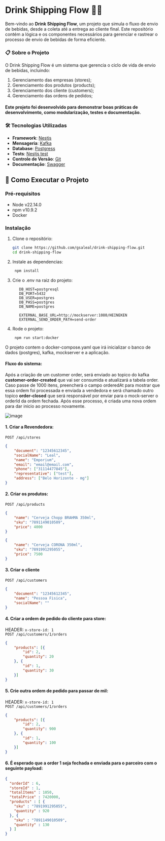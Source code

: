 # Drink Shipping Flow 🚚🍹

Bem-vindo ao **Drink Shipping Flow**, um projeto que simula o fluxo de envio de bebidas, desde a coleta até a entrega ao cliente final. Este repositório contém a lógica e os componentes necessários para gerenciar e rastrear o processo de envio de bebidas de forma eficiente.

### 📋 Sobre o Projeto
O Drink Shipping Flow é um sistema que gerencia o ciclo de vida de envio de bebidas, incluindo:
1. Gerenciamento das empresas (stores);
2. Gerenciamento dos produtos (products);
3. Gerenciamento dos cliente (customers);
4. Gerenciamento das ordens de pedidos;

#### Este projeto foi desenvolvido para demonstrar boas práticas de desenvolvimento, como modularização, testes e documentação.


### 🛠️ Tecnologias Utilizadas

- **Framework**: [Nestjs](https://docs.nestjs.com/)
- **Mensageria**: [Kafka](https://kafka.apache.org/)
- **Database**: [Postgress](https://www.postgresql.org/)
- **Tests**: [Nestjs test](https://docs.nestjs.com/fundamentals/testing)
- **Controle de Versão**: [Git](https://git-scm.com/)
- **Documentação**: [Swagger](https://swagger.io/)


## 🚀 Como Executar o Projeto

### Pré-requisitos
- Node v22.14.0
- npm v10.9.2
- Docker


### Instalação

1. Clone o repositório:
   ```bash
   git clone https://github.com/gsaleal/drink-shipping-flow.git
   cd drink-shipping-flow
   ```
2. Instale as dependencias:
   ```bash
    npm install
   ```
3. Crie o .env na raiz do projeto:
     ```env
        DB_HOST=postgresql
        DB_PORT=5432
        DB_USER=postgres
        DB_PASS=postgres
        DB_NAME=postgres
        
        EXTERNAL_BASE_URL=http://mockserver:1080/HEINEKEN
        EXTERNAL_SEND_ORDER_PATH=send-order
     ```  
4. Rode o projeto:
   ```bash
    npm run start:docker
   ```

O projeto contem o docker-compose.yaml que irá inicializar o banco de dados (postgres), kafka, mockserver e a aplicação.


#### Fluxo do sistema:

Após a criação de um customer order, será enviado ao topico do kafka **customer-order-created** que vai ser consumida e atualizará a tabela order.
Caso passe de 1000 itens, preencherá o campo orderedAt para mostrar que essa ordem foi processada e enviada a vendedora e será chamado outro topico **order-closed** que será responsável por enviar para o mock-server o orderId da ordem fechada.
Após esse processo, é criada uma nova ordem para dar inicio ao processo novamente.

![image](https://github.com/user-attachments/assets/da18a43b-deeb-45af-97df-a7d22e718818)


   
#### 1. Criar a Revendedora: 
`POST /api/stores`
```json
{
    "document": "12345612345",
    "socialName": "Leal",
    "name": "Emporium",
    "email": "email@email.com",
    "phone": ["31114477845"],
    "representative": ["test"],
    "address": ["Belo Horizonte - mg"]
}
```

#### 2. Criar os produtos:
`POST /api/products`
```json
{
    "name": "Cerveja Chopp BRAHMA 350ml",
    "sku": "7891149010509",
    "price": 4000
}
```
```json
{
    "name": "Cerveja CORONA 350ml",
    "sku": "7891991295055",
    "price": 7500
}
```


#### 3. Criar o cliente
`POST /api/customers`
```json
{
    "document": "12345612345",
    "name": "Pessoa Fisica",
    "socialName": ""
}
```

#### 4. Criar a ordem de pedido do cliente para store:
HEADER: `x-store-id: 1`
<br>
`POST /api/customers/1/orders`
```json
{
    "products": [{
        "id": 2,
        "quantity": 20
    }, {
        "id": 1,
        "quantity": 30
    }]
}
```

#### 5. Crie outra ordem de pedido para passar de mil:
HEADER: `x-store-id: 1`
<br>
`POST /api/customers/1/orders`
```json
{
    "products": [{
        "id": 2,
        "quantity": 900
    }, {
        "id": 1,
        "quantity": 100
    }]
}
```

#### 6. É esperado que a order 1 seja fechada e enviada para o parceiro com o seguinte payload:
```json
{
  "orderId" : 6,
  "storeId" : 1,
  "totalItems" : 1050,
  "totalPrice" : 7420000,
  "products" : [ {
    "sku" : "7891991295055",
    "quantity" : 920
  }, {
    "sku" : "7891149010509",
    "quantity" : 130
  } ]
}
```


